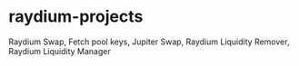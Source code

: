 # raydium-projects
Raydium Swap, Fetch pool keys, Jupiter Swap, Raydium Liquidity Remover, Raydium Liquidity Manager
